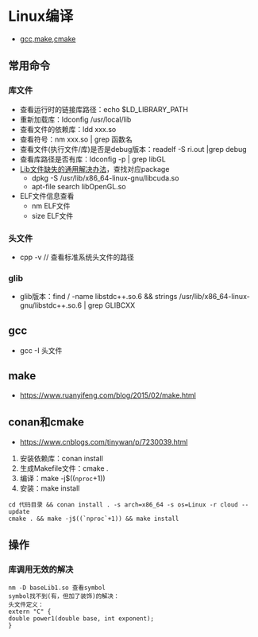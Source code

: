 # Linux编译
* [gcc,make,cmake](https://blog.csdn.net/libaineu2004/article/details/77119908)

## 常用命令
### 库文件
* 查看运行时的链接库路径：echo $LD_LIBRARY_PATH
* 重新加载库：ldconfig /usr/local/lib
* 查看文件的依赖库：ldd xxx.so
* 查看符号：nm xxx.so | grep 函数名
* 查看文件(执行文件/库)是否是debug版本：readelf -S ri.out |grep debug
*  查看库路径是否有库：ldconfig -p | grep libGL
* [Lib文件缺失的通用解决办法](https://www.jianshu.com/p/289205fae296)，查找对应package
  * dpkg -S /usr/lib/x86_64-linux-gnu/libcuda.so
  * apt-file search libOpenGL.so
* ELF文件信息查看
  * nm ELF文件
  * size ELF文件

### 头文件
* cpp -v // 查看标准系统头文件的路径

### glib
* glib版本：find / -name libstdc++.so.6 && strings /usr/lib/x86_64-linux-gnu/libstdc++.so.6 | grep GLIBCXX

## gcc
* gcc -I 头文件

## make
* https://www.ruanyifeng.com/blog/2015/02/make.html

## conan和cmake
* https://www.cnblogs.com/tinywan/p/7230039.html

1. 安装依赖库：conan install
1. 生成Makefile文件：cmake .
1. 编译：make -j$((`nproc`+1))
1. 安装：make install

```
cd 代码目录 && conan install . -s arch=x86_64 -s os=Linux -r cloud --update
cmake . && make -j$((`nproc`+1)) && make install
```

## 操作
### 库调用无效的解决
```
nm -D baseLib1.so 查看symbol
symbol找不到(有，但加了装饰)的解决：
头文件定义：
extern "C" {
double power1(double base, int exponent);
}
```
